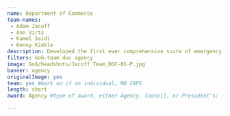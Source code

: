 ```yaml
---
name: Department of Commerce
team-names: 
 - Adam Jacoff 
 - Ann Virts 
 - Kamel Saidi 
 - Kenny Kimble
description: Developed the first ever comprehensive suite of emergency response robot test methods and data collection tools to evaluate and improve bomb-disposal robots and operators. These efforts led to the enhanced testing and use of advanced robot capabilities in challenging environments and the adoption of standard operator measures.
filters: GoG-team doc agency
image: GoG/headshots/Jacoff Team_DOC-01-P.jpg
banner: agency
originalImage: yes
team: yes #mark no if an individual, NO CAPS 
length: short
award: Agency #type of award, either Agency, Council, or President's; this is case sensitive so make sure to match the options listed exactly. This section generates the format of the card

---
```

